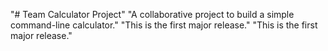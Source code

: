 "# Team Calculator Project" 
"A collaborative project to build a simple command-line calculator." 
"This is the first major release." 
"This is the first major release." 
